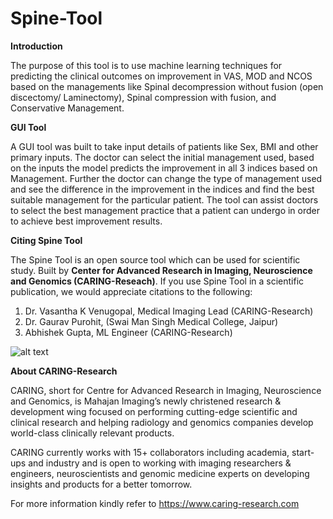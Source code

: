# Spine-Tool

**Introduction**


The purpose of this tool is to use machine learning techniques for predicting the clinical outcomes on improvement in VAS, MOD and NCOS based on the managements like Spinal decompression without fusion (open discectomy/ Laminectomy), Spinal compression with fusion, and Conservative Management.


**GUI Tool**


A GUI tool was built to take input details of patients like Sex, BMI and other primary inputs. The doctor can select the initial management used, based on the inputs the model predicts the improvement in all 3 indices based on Management. Further the doctor can change the type of management used and see the difference in the improvement in the indices and find the best suitable management for the particular patient. The tool can assist doctors to select the best management practice that a patient can undergo in order to achieve best improvement results.

**Citing Spine Tool**


The Spine Tool is an open source tool which can be used for scientific study. Built by **Center for Advanced Research in Imaging, Neuroscience and Genomics (CARING-Reseach)**.
If you use Spine Tool in a scientific publication, we would appreciate citations to the following:
1. Dr. Vasantha K Venugopal, Medical Imaging Lead (CARING-Research)
2. Dr. Gaurav Purohit, (Swai Man Singh Medical College, Jaipur)
3. Abhishek Gupta, ML Engineer (CARING-Research)

![alt text](https://caring-research.com/wp-content/themes/caring/img/caring_logo.png)

**About CARING-Research**

CARING, short for Centre for Advanced Research in Imaging, Neuroscience and Genomics, is Mahajan Imaging’s newly christened research & development wing focused on performing cutting-edge scientific and clinical research and helping radiology and genomics companies develop world-class clinically relevant products.

CARING currently works with 15+ collaborators including academia, start-ups and industry and is open to working with imaging researchers & engineers, neuroscientists and genomic medicine experts on developing insights and products for a better tomorrow.

For more information kindly refer to https://www.caring-research.com
